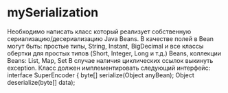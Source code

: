 # mySerialization
Необходимо написать класс который реализует собственную сериализацию/десериализацию Java Beans.  В качестве полей в Bean могут быть:      простые типы,       String, Instant, BigDecimal и все классы обертки для простых типов (Short, Integer, Long и т.д.)      Beans,       коллекции Beans: List, Map, Set  В случае наличия циклических ссылок выкинуть exception. Класс должен имплементировать следующий интерфейс:  interface SuperEncoder {         byte[] serialize(Object anyBean);         Object deserialize(byte[] data);
